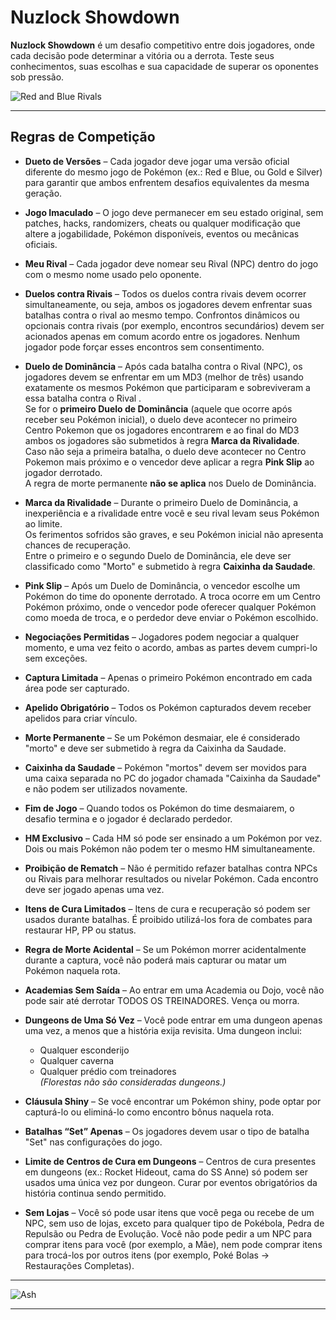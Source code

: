 # Nuzlock Showdown

**Nuzlock Showdown** é um desafio competitivo entre dois jogadores, onde cada decisão pode determinar a vitória ou a derrota. Teste seus conhecimentos, suas escolhas e sua capacidade de superar os oponentes sob pressão.

![Red and Blue Rivals](img/Red_and_Blue_Rivals.png)

---

## Regras de Competição

- **Dueto de Versões** – Cada jogador deve jogar uma versão oficial diferente do mesmo jogo de Pokémon (ex.: Red e Blue, ou Gold e Silver) para garantir que ambos enfrentem desafios equivalentes da mesma geração.

- **Jogo Imaculado** – O jogo deve permanecer em seu estado original, sem patches, hacks, randomizers, cheats ou qualquer modificação que altere a jogabilidade, Pokémon disponíveis, eventos ou mecânicas oficiais.

- **Meu Rival** – Cada jogador deve nomear seu Rival (NPC) dentro do jogo com o mesmo nome usado pelo oponente.

- **Duelos contra Rivais** – Todos os duelos contra rivais devem ocorrer simultaneamente, ou seja, ambos os jogadores devem enfrentar suas batalhas contra o rival ao mesmo tempo. Confrontos dinâmicos ou opcionais contra rivais (por exemplo, encontros secundários) devem ser acionados apenas em comum acordo entre os jogadores. Nenhum jogador pode forçar esses encontros sem consentimento.

- **Duelo de Dominância** – Após cada batalha contra o Rival (NPC), os jogadores devem se enfrentar em um MD3 (melhor de três) usando exatamente os mesmos Pokémon que participaram e sobreviveram a essa batalha contra o Rival .  
Se for o **primeiro Duelo de Dominância** (aquele que ocorre após receber seu Pokémon inicial), o duelo deve acontecer no primeiro Centro Pokemon que os jogadores encontrarem e ao final do MD3 ambos os jogadores são submetidos à regra **Marca da Rivalidade**.  
Caso não seja a primeira batalha, o duelo deve acontecer no Centro Pokemon mais próximo e o vencedor deve aplicar a regra **Pink Slip** ao jogador derrotado.  
A regra de morte permanente **não se aplica** nos Duelo de Dominância.

- **Marca da Rivalidade** – Durante o primeiro Duelo de Dominância, a inexperiência e a rivalidade entre você e seu rival levam seus Pokémon ao limite.  
Os ferimentos sofridos são graves, e seu Pokémon inicial não apresenta chances de recuperação.  
Entre o primeiro e o segundo Duelo de Dominância, ele deve ser classificado como "Morto" e submetido à regra **Caixinha da Saudade**.

- **Pink Slip** – Após um Duelo de Dominância, o vencedor escolhe um Pokémon do time do oponente derrotado. A troca ocorre em um Centro Pokémon próximo, onde o vencedor pode oferecer qualquer Pokémon como moeda de troca, e o perdedor deve enviar o Pokémon escolhido.

- **Negociações Permitidas** – Jogadores podem negociar a qualquer momento, e uma vez feito o acordo, ambas as partes devem cumpri-lo sem exceções.

- **Captura Limitada** – Apenas o primeiro Pokémon encontrado em cada área pode ser capturado.

- **Apelido Obrigatório** – Todos os Pokémon capturados devem receber apelidos para criar vínculo.

- **Morte Permanente** – Se um Pokémon desmaiar, ele é considerado "morto" e deve ser submetido à regra da Caixinha da Saudade.

- **Caixinha da Saudade** – Pokémon "mortos" devem ser movidos para uma caixa separada no PC do jogador chamada "Caixinha da Saudade" e não podem ser utilizados novamente.

- **Fim de Jogo** – Quando todos os Pokémon do time desmaiarem, o desafio termina e o jogador é declarado perdedor.

- **HM Exclusivo** – Cada HM só pode ser ensinado a um Pokémon por vez. Dois ou mais Pokémon não podem ter o mesmo HM simultaneamente.

- **Proibição de Rematch** – Não é permitido refazer batalhas contra NPCs ou Rivais para melhorar resultados ou nivelar Pokémon. Cada encontro deve ser jogado apenas uma vez.

- **Itens de Cura Limitados** – Itens de cura e recuperação só podem ser usados durante batalhas. É proibido utilizá-los fora de combates para restaurar HP, PP ou status.

- **Regra de Morte Acidental** – Se um Pokémon morrer acidentalmente durante a captura, você não poderá mais capturar ou matar um Pokémon naquela rota.

- **Academias Sem Saída** – Ao entrar em uma Academia ou Dojo, você não pode sair até derrotar TODOS OS TREINADORES. Vença ou morra.

- **Dungeons de Uma Só Vez** – Você pode entrar em uma dungeon apenas uma vez, a menos que a história exija revisita. Uma dungeon inclui:
  - Qualquer esconderijo  
  - Qualquer caverna  
  - Qualquer prédio com treinadores  
  *(Florestas não são consideradas dungeons.)*

- **Cláusula Shiny** – Se você encontrar um Pokémon shiny, pode optar por capturá-lo ou eliminá-lo como encontro bônus naquela rota.

- **Batalhas “Set” Apenas** – Os jogadores devem usar o tipo de batalha "Set" nas configurações do jogo.

- **Limite de Centros de Cura em Dungeons** – Centros de cura presentes em dungeons (ex.: Rocket Hideout, cama do SS Anne) só podem ser usados uma única vez por dungeon. Curar por eventos obrigatórios da história continua sendo permitido.

- **Sem Lojas** – Você só pode usar itens que você pega ou recebe de um NPC, sem uso de lojas, exceto para qualquer tipo de Pokébola, Pedra de Repulsão ou Pedra de Evolução. Você não pode pedir a um NPC para comprar itens para você (por exemplo, a Mãe), nem pode comprar itens para trocá-los por outros itens (por exemplo, Poké Bolas -> Restaurações Completas).

---

![Ash](img/ash.png)

---


